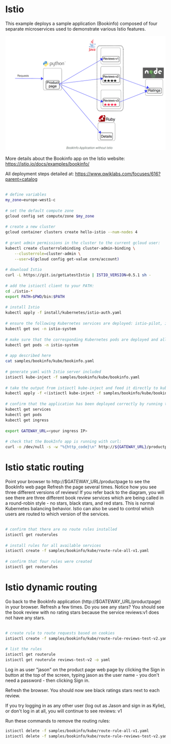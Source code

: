 
# Istio

This example deploys a sample application (Bookinfo) composed of four separate microservices used to demonstrate various Istio features.

![Bookinfo app architecture](app_architecture.png)

More details about the Bookinfo app on the Istio website: https://istio.io/docs/examples/bookinfo/

All deployment steps detailed at: https://www.qwiklabs.com/focuses/616?parent=catalog

```bash

# define variables
my_zone=europe-west1-c

# set the default compute zone
gcloud config set compute/zone $my_zone

# create a new cluster
gcloud container clusters create hello-istio --num-nodes 4

# grant admin permissions in the cluster to the current gcloud user:
kubectl create clusterrolebinding cluster-admin-binding \
    --clusterrole=cluster-admin \
    --user=$(gcloud config get-value core/account)

# download Istio
curl -L https://git.io/getLatestIstio | ISTIO_VERSION=0.5.1 sh -

# add the istioctl client to your PATH:
cd ./istio-*
export PATH=$PWD/bin:$PATH

# install Istio
kubectl apply -f install/kubernetes/istio-auth.yaml

# ensure the following Kubernetes services are deployed: istio-pilot, istio-mixer, and istio-ingress.
kubectl get svc -n istio-system

# make sure that the corresponding Kubernetes pods are deployed and all containers are up by running:
kubectl get pods -n istio-system

# app described here
cat samples/bookinfo/kube/bookinfo.yaml

# generate yaml with Istio server included
istioctl kube-inject -f samples/bookinfo/kube/bookinfo.yaml

# take the output from istioctl kube-inject and feed it directly to kubectl to create the objects with their sidecars:
kubectl apply -f <(istioctl kube-inject -f samples/bookinfo/kube/bookinfo.yaml)

# confirm that the application has been deployed correctly by running the following commands:
kubectl get services
kubectl get pods
kubectl get ingress

export GATEWAY_URL=<your ingress IP>

# check that the BookInfo app is running with curl:
curl -o /dev/null -s -w "%{http_code}\n" http://${GATEWAY_URL}/productpage

```
# Istio static routing

Point your browser to http://$GATEWAY_URL/productpage to see the BookInfo web page
Refresh the page several times. Notice how you see three different versions of reviews! If you refer back to the diagram, you will see there are three different book review services which are being called in a round-robin style - no stars, black stars, and red stars. This is normal Kubernetes balancing behavior.
Istio can also be used to control which users are routed to which version of the services.

```bash

# confirm that there are no route rules installed
istioctl get routerules

# install rules for all available services
istioctl create -f samples/bookinfo/kube/route-rule-all-v1.yaml

# confirm that four rules were created
istioctl get routerules

```

# Istio dynamic routing

Go back to the BookInfo application (http://$GATEWAY_URL/productpage) in your browser. 
Refresh a few times. Do you see any stars? You should see the book review with no rating stars because the service reviews:v1 does not have any stars.

```bash

# create rule to route requests based on cookies
istioctl create -f samples/bookinfo/kube/route-rule-reviews-test-v2.yaml

# list the rules
istioctl get routerule
istioctl get routerule reviews-test-v2 -o yaml

```

Log in as user "jason" on the product page web page by clicking the Sign in button at the top of the screen, typing jason as the user name - you don't need a password - then clicking Sign in.

Refresh the browser. You should now see black ratings stars next to each review.

If you try logging in as any other user (log out as Jason and sign in as Kylie), or don't log in at all, you will continue to see reviews: v1

Run these commands to remove the routing rules:
```bash
istioctl delete -f samples/bookinfo/kube/route-rule-all-v1.yaml
istioctl delete -f samples/bookinfo/kube/route-rule-reviews-test-v2.yaml
```
